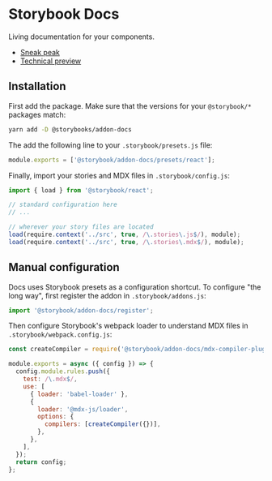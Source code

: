 # Storybook Docs

Living documentation for your components.

- [Sneak peak](https://medium.com/storybookjs/storybook-docs-sneak-peak-5be78445094a)
- [Technical preview](https://gist.github.com/shilman/1187092d671e280587a58345817b3d3e)

## Installation

First add the package. Make sure that the versions for your `@storybook/*` packages match:

```sh
yarn add -D @storybooks/addon-docs
```

The add the following line to your `.storybook/presets.js` file:

```js
module.exports = ['@storybook/addon-docs/presets/react'];
```

Finally, import your stories and MDX files in `.storybook/config.js`:

```js
import { load } from '@storybook/react';

// standard configuration here
// ...

// wherever your story files are located
load(require.context('../src', true, /\.stories\.js$/), module);
load(require.context('../src', true, /\.stories\.mdx$/), module);
```

## Manual configuration

Docs uses Storybook presets as a configuration shortcut. To configure "the long way", first register the addon in `.storybook/addons.js`:

```js
import '@storybook/addon-docs/register';
```

Then configure Storybook's webpack loader to understand MDX files in `.storybook/webpack.config.js`:

```js
const createCompiler = require('@storybook/addon-docs/mdx-compiler-plugin');

module.exports = async ({ config }) => {
  config.module.rules.push({
    test: /\.mdx$/,
    use: [
      { loader: 'babel-loader' },
      {
        loader: '@mdx-js/loader',
        options: {
          compilers: [createCompiler({})],
        },
      },
    ],
  });
  return config;
};
```
